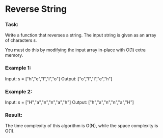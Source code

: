 # Reverse String

### Task:

Write a function that reverses a string. The input string is given as an array of characters s.

You must do this by modifying the input array in-place with O(1) extra memory.

### Example 1:

Input: s = ["h","e","l","l","o"]
Output: ["o","l","l","e","h"]

### Example 2:

Input: s = ["H","a","n","n","a","h"]
Output: ["h","a","n","n","a","H"]

### Result:

The time complexity of this algorithm is O(N), while the space complexity is O(1).
